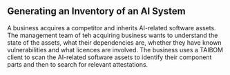 ## Generating an Inventory of an AI System

A business acquires a competitor and inherits AI-related software assets. The management team of teh acquiring business wants to understand the state of the assets, what their dependencies are, whether they have known vulnerabilities and what licences are involved. The business uses a TAIBOM client to scan the AI-related software assets to identify their component parts and then to search for relevant attestations.